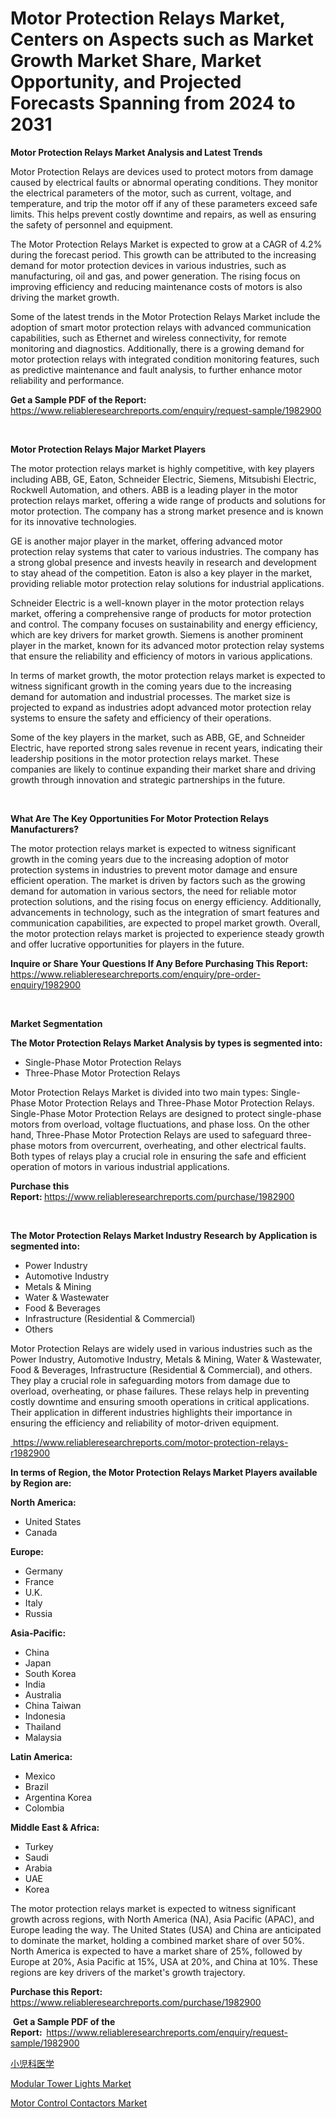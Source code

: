 <p><h1>Motor Protection Relays Market, Centers on Aspects such as Market Growth Market Share, Market Opportunity, and Projected Forecasts Spanning from 2024 to 2031</h1></p><p><strong>Motor Protection Relays Market Analysis and Latest Trends</strong></p>
<p><p>Motor Protection Relays are devices used to protect motors from damage caused by electrical faults or abnormal operating conditions. They monitor the electrical parameters of the motor, such as current, voltage, and temperature, and trip the motor off if any of these parameters exceed safe limits. This helps prevent costly downtime and repairs, as well as ensuring the safety of personnel and equipment.</p><p>The Motor Protection Relays Market is expected to grow at a CAGR of 4.2% during the forecast period. This growth can be attributed to the increasing demand for motor protection devices in various industries, such as manufacturing, oil and gas, and power generation. The rising focus on improving efficiency and reducing maintenance costs of motors is also driving the market growth.</p><p>Some of the latest trends in the Motor Protection Relays Market include the adoption of smart motor protection relays with advanced communication capabilities, such as Ethernet and wireless connectivity, for remote monitoring and diagnostics. Additionally, there is a growing demand for motor protection relays with integrated condition monitoring features, such as predictive maintenance and fault analysis, to further enhance motor reliability and performance.</p></p>
<p><strong>Get a Sample PDF of the Report:&nbsp;</strong> <a href="https://www.reliableresearchreports.com/enquiry/request-sample/1982900">https://www.reliableresearchreports.com/enquiry/request-sample/1982900</a></p>
<p>&nbsp;</p>
<p><strong>Motor Protection Relays Major Market Players</strong></p>
<p><p>The motor protection relays market is highly competitive, with key players including ABB, GE, Eaton, Schneider Electric, Siemens, Mitsubishi Electric, Rockwell Automation, and others. ABB is a leading player in the motor protection relays market, offering a wide range of products and solutions for motor protection. The company has a strong market presence and is known for its innovative technologies.</p><p>GE is another major player in the market, offering advanced motor protection relay systems that cater to various industries. The company has a strong global presence and invests heavily in research and development to stay ahead of the competition. Eaton is also a key player in the market, providing reliable motor protection relay solutions for industrial applications.</p><p>Schneider Electric is a well-known player in the motor protection relays market, offering a comprehensive range of products for motor protection and control. The company focuses on sustainability and energy efficiency, which are key drivers for market growth. Siemens is another prominent player in the market, known for its advanced motor protection relay systems that ensure the reliability and efficiency of motors in various applications.</p><p>In terms of market growth, the motor protection relays market is expected to witness significant growth in the coming years due to the increasing demand for automation and industrial processes. The market size is projected to expand as industries adopt advanced motor protection relay systems to ensure the safety and efficiency of their operations.</p><p>Some of the key players in the market, such as ABB, GE, and Schneider Electric, have reported strong sales revenue in recent years, indicating their leadership positions in the motor protection relays market. These companies are likely to continue expanding their market share and driving growth through innovation and strategic partnerships in the future.</p></p>
<p>&nbsp;</p>
<p><strong>What Are The Key Opportunities For Motor Protection Relays Manufacturers?</strong></p>
<p><p>The motor protection relays market is expected to witness significant growth in the coming years due to the increasing adoption of motor protection systems in industries to prevent motor damage and ensure efficient operation. The market is driven by factors such as the growing demand for automation in various sectors, the need for reliable motor protection solutions, and the rising focus on energy efficiency. Additionally, advancements in technology, such as the integration of smart features and communication capabilities, are expected to propel market growth. Overall, the motor protection relays market is projected to experience steady growth and offer lucrative opportunities for players in the future.</p></p>
<p><strong>Inquire or Share Your Questions If Any Before Purchasing This Report:</strong> <a href="https://www.reliableresearchreports.com/enquiry/pre-order-enquiry/1982900">https://www.reliableresearchreports.com/enquiry/pre-order-enquiry/1982900</a></p>
<p>&nbsp;</p>
<p><strong>Market Segmentation</strong></p>
<p><strong>The Motor Protection Relays Market Analysis by types is segmented into:</strong></p>
<p><ul><li>Single-Phase Motor Protection Relays</li><li>Three-Phase Motor Protection Relays</li></ul></p>
<p><p>Motor Protection Relays Market is divided into two main types: Single-Phase Motor Protection Relays and Three-Phase Motor Protection Relays. Single-Phase Motor Protection Relays are designed to protect single-phase motors from overload, voltage fluctuations, and phase loss. On the other hand, Three-Phase Motor Protection Relays are used to safeguard three-phase motors from overcurrent, overheating, and other electrical faults. Both types of relays play a crucial role in ensuring the safe and efficient operation of motors in various industrial applications.</p></p>
<p><strong>Purchase this Report:&nbsp;</strong><a href="https://www.reliableresearchreports.com/purchase/1982900">https://www.reliableresearchreports.com/purchase/1982900</a></p>
<p>&nbsp;</p>
<p><strong>The Motor Protection Relays Market Industry Research by Application is segmented into:</strong></p>
<p><ul><li>Power Industry</li><li>Automotive Industry</li><li>Metals & Mining</li><li>Water & Wastewater</li><li>Food & Beverages</li><li>Infrastructure (Residential & Commercial)</li><li>Others</li></ul></p>
<p><p>Motor Protection Relays are widely used in various industries such as the Power Industry, Automotive Industry, Metals & Mining, Water & Wastewater, Food & Beverages, Infrastructure (Residential & Commercial), and others. They play a crucial role in safeguarding motors from damage due to overload, overheating, or phase failures. These relays help in preventing costly downtime and ensuring smooth operations in critical applications. Their application in different industries highlights their importance in ensuring the efficiency and reliability of motor-driven equipment.</p></p>
<p><a href="https://www.reliableresearchreports.com/motor-protection-relays-r1982900">&nbsp;https://www.reliableresearchreports.com/motor-protection-relays-r1982900</a></p>
<p><strong>In terms of Region, the Motor Protection Relays Market Players available by Region are:</strong></p>
<p>
    <p> <strong> North America: </strong>
        <ul>
            <li>United States</li>
            <li>Canada</li>
        </ul>
        </p> 
    <p> <strong> Europe: </strong>
        <ul>
            <li>Germany</li>
            <li>France</li>
            <li>U.K.</li>
            <li>Italy</li>
            <li>Russia</li>
        </ul>
        </p> 
    <p> <strong> Asia-Pacific: </strong>
        <ul>
            <li>China</li>
            <li>Japan</li>
            <li>South Korea</li>
            <li>India</li>
            <li>Australia</li>
            <li>China Taiwan</li>
            <li>Indonesia</li>
            <li>Thailand</li>
            <li>Malaysia</li>
        </ul>
        </p> 
    <p> <strong> Latin America: </strong>
        <ul>
            <li>Mexico</li>
            <li>Brazil</li>
            <li>Argentina Korea</li>
            <li>Colombia</li>
        </ul>
        </p> 
    <p> <strong> Middle East & Africa: </strong>
        <ul>
            <li>Turkey</li>
            <li>Saudi</li>
            <li>Arabia</li>
            <li>UAE</li>
            <li>Korea</li>
        </ul>
    </p>
    </p>
<p><p>The motor protection relays market is expected to witness significant growth across regions, with North America (NA), Asia Pacific (APAC), and Europe leading the way. The United States (USA) and China are anticipated to dominate the market, holding a combined market share of over 50%. North America is expected to have a market share of 25%, followed by Europe at 20%, Asia Pacific at 15%, USA at 20%, and China at 10%. These regions are key drivers of the market's growth trajectory.</p></p>
<p><strong>Purchase this Report: </strong><a href="https://www.reliableresearchreports.com/purchase/1982900">https://www.reliableresearchreports.com/purchase/1982900</a></p>
<p>&nbsp;<strong>Get a Sample PDF of the Report:&nbsp;&nbsp;</strong><a href="https://www.reliableresearchreports.com/enquiry/request-sample/1982900">https://www.reliableresearchreports.com/enquiry/request-sample/1982900</a></p>
<p><strong></strong></p>
<p><p><a href="https://github.com/SarahFahey88/Market-Research-Report-List-1/blob/main/595629434128.md">小児科医学</a></p><p><a href="https://github.com/myacatherineblakecaczo9vcsw/Market-Research-Report-List-2/blob/main/modular-tower-lights-market.md">Modular Tower Lights Market</a></p><p><a href="https://github.com/okotobwrhuteie/Market-Research-Report-List-2/blob/main/motor-control-contactors-market.md">Motor Control Contactors Market</a></p></p>